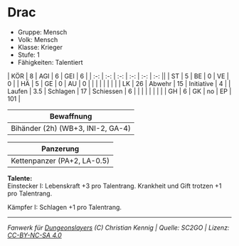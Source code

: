 # Drac  
- Gruppe: Mensch  
- Volk: Mensch  
- Klasse: Krieger  
- Stufe: 1  
- Fähigkeiten: Talentiert  


| KÖR    | 8   | AGI      | 6  | GEI        | 6   |
| :-: | :-: | :-: | :-: | :-: | :-: ||
| ST     | 5   | BE       | 0  | VE         | 0   |
| HÄ     | 5   | GE       | 0  | AU         | 0   |
|        |     |          |    |            |     |
| LK     | 26  | Abwehr   | 15 | Initiative | 4   |
| Laufen | 3.5 | Schlagen | 17 | Schiessen  | 6   |
|        |     |          |    |            |     |
| GH     | 6   | GK       | no | EP         | 101 |


| Bewaffnung |
| --- |
| Bihänder (2h) (WB+3, INI-2, GA-4) |


| Panzerung |
| --- |
| Kettenpanzer (PA+2, LA-0.5) |


**Talente:**  
Einstecker I: Lebenskraft +3 pro Talentrang. Krankheit und Gift trotzen +1 pro Talentrang.

Kämpfer I: Schlagen +1 pro Talentrang.





___
*Fanwerk für [Dungeonslayers](https://www.dungeonslayers.net/) (C) Christian Kennig | Quelle: SC2GO | Lizenz: [CC-BY-NC-SA 4.0](https://creativecommons.org/licenses/by-nc-sa/4.0/deed.de)*
